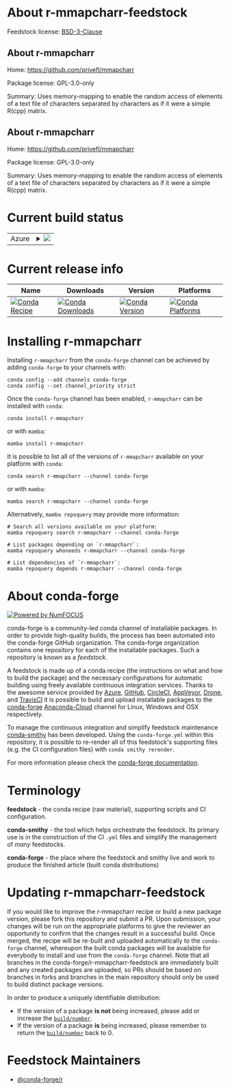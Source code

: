 About r-mmapcharr-feedstock
===========================

Feedstock license: [BSD-3-Clause](https://github.com/conda-forge/r-mmapcharr-feedstock/blob/main/LICENSE.txt)


About r-mmapcharr
-----------------

Home: https://github.com/privefl/mmapcharr

Package license: GPL-3.0-only

Summary: Uses memory-mapping to enable the random access of elements of a text file of characters separated by characters as if it were a simple R(cpp) matrix.

About r-mmapcharr
-----------------

Home: https://github.com/privefl/mmapcharr

Package license: GPL-3.0-only

Summary: Uses memory-mapping to enable the random access of elements of a text file of characters separated by characters as if it were a simple R(cpp) matrix.

Current build status
====================


<table>
    
  <tr>
    <td>Azure</td>
    <td>
      <details>
        <summary>
          <a href="https://dev.azure.com/conda-forge/feedstock-builds/_build/latest?definitionId=20567&branchName=main">
            <img src="https://dev.azure.com/conda-forge/feedstock-builds/_apis/build/status/r-mmapcharr-feedstock?branchName=main">
          </a>
        </summary>
        <table>
          <thead><tr><th>Variant</th><th>Status</th></tr></thead>
          <tbody><tr>
              <td>linux_64_r_base4.2</td>
              <td>
                <a href="https://dev.azure.com/conda-forge/feedstock-builds/_build/latest?definitionId=20567&branchName=main">
                  <img src="https://dev.azure.com/conda-forge/feedstock-builds/_apis/build/status/r-mmapcharr-feedstock?branchName=main&jobName=linux&configuration=linux%20linux_64_r_base4.2" alt="variant">
                </a>
              </td>
            </tr><tr>
              <td>linux_64_r_base4.3</td>
              <td>
                <a href="https://dev.azure.com/conda-forge/feedstock-builds/_build/latest?definitionId=20567&branchName=main">
                  <img src="https://dev.azure.com/conda-forge/feedstock-builds/_apis/build/status/r-mmapcharr-feedstock?branchName=main&jobName=linux&configuration=linux%20linux_64_r_base4.3" alt="variant">
                </a>
              </td>
            </tr><tr>
              <td>osx_64_r_base4.2</td>
              <td>
                <a href="https://dev.azure.com/conda-forge/feedstock-builds/_build/latest?definitionId=20567&branchName=main">
                  <img src="https://dev.azure.com/conda-forge/feedstock-builds/_apis/build/status/r-mmapcharr-feedstock?branchName=main&jobName=osx&configuration=osx%20osx_64_r_base4.2" alt="variant">
                </a>
              </td>
            </tr><tr>
              <td>osx_64_r_base4.3</td>
              <td>
                <a href="https://dev.azure.com/conda-forge/feedstock-builds/_build/latest?definitionId=20567&branchName=main">
                  <img src="https://dev.azure.com/conda-forge/feedstock-builds/_apis/build/status/r-mmapcharr-feedstock?branchName=main&jobName=osx&configuration=osx%20osx_64_r_base4.3" alt="variant">
                </a>
              </td>
            </tr><tr>
              <td>win_64</td>
              <td>
                <a href="https://dev.azure.com/conda-forge/feedstock-builds/_build/latest?definitionId=20567&branchName=main">
                  <img src="https://dev.azure.com/conda-forge/feedstock-builds/_apis/build/status/r-mmapcharr-feedstock?branchName=main&jobName=win&configuration=win%20win_64_" alt="variant">
                </a>
              </td>
            </tr>
          </tbody>
        </table>
      </details>
    </td>
  </tr>
</table>

Current release info
====================

| Name | Downloads | Version | Platforms |
| --- | --- | --- | --- |
| [![Conda Recipe](https://img.shields.io/badge/recipe-r--mmapcharr-green.svg)](https://anaconda.org/conda-forge/r-mmapcharr) | [![Conda Downloads](https://img.shields.io/conda/dn/conda-forge/r-mmapcharr.svg)](https://anaconda.org/conda-forge/r-mmapcharr) | [![Conda Version](https://img.shields.io/conda/vn/conda-forge/r-mmapcharr.svg)](https://anaconda.org/conda-forge/r-mmapcharr) | [![Conda Platforms](https://img.shields.io/conda/pn/conda-forge/r-mmapcharr.svg)](https://anaconda.org/conda-forge/r-mmapcharr) |

Installing r-mmapcharr
======================

Installing `r-mmapcharr` from the `conda-forge` channel can be achieved by adding `conda-forge` to your channels with:

```
conda config --add channels conda-forge
conda config --set channel_priority strict
```

Once the `conda-forge` channel has been enabled, `r-mmapcharr` can be installed with `conda`:

```
conda install r-mmapcharr
```

or with `mamba`:

```
mamba install r-mmapcharr
```

It is possible to list all of the versions of `r-mmapcharr` available on your platform with `conda`:

```
conda search r-mmapcharr --channel conda-forge
```

or with `mamba`:

```
mamba search r-mmapcharr --channel conda-forge
```

Alternatively, `mamba repoquery` may provide more information:

```
# Search all versions available on your platform:
mamba repoquery search r-mmapcharr --channel conda-forge

# List packages depending on `r-mmapcharr`:
mamba repoquery whoneeds r-mmapcharr --channel conda-forge

# List dependencies of `r-mmapcharr`:
mamba repoquery depends r-mmapcharr --channel conda-forge
```


About conda-forge
=================

[![Powered by
NumFOCUS](https://img.shields.io/badge/powered%20by-NumFOCUS-orange.svg?style=flat&colorA=E1523D&colorB=007D8A)](https://numfocus.org)

conda-forge is a community-led conda channel of installable packages.
In order to provide high-quality builds, the process has been automated into the
conda-forge GitHub organization. The conda-forge organization contains one repository
for each of the installable packages. Such a repository is known as a *feedstock*.

A feedstock is made up of a conda recipe (the instructions on what and how to build
the package) and the necessary configurations for automatic building using freely
available continuous integration services. Thanks to the awesome service provided by
[Azure](https://azure.microsoft.com/en-us/services/devops/), [GitHub](https://github.com/),
[CircleCI](https://circleci.com/), [AppVeyor](https://www.appveyor.com/),
[Drone](https://cloud.drone.io/welcome), and [TravisCI](https://travis-ci.com/)
it is possible to build and upload installable packages to the
[conda-forge](https://anaconda.org/conda-forge) [Anaconda-Cloud](https://anaconda.org/)
channel for Linux, Windows and OSX respectively.

To manage the continuous integration and simplify feedstock maintenance
[conda-smithy](https://github.com/conda-forge/conda-smithy) has been developed.
Using the ``conda-forge.yml`` within this repository, it is possible to re-render all of
this feedstock's supporting files (e.g. the CI configuration files) with ``conda smithy rerender``.

For more information please check the [conda-forge documentation](https://conda-forge.org/docs/).

Terminology
===========

**feedstock** - the conda recipe (raw material), supporting scripts and CI configuration.

**conda-smithy** - the tool which helps orchestrate the feedstock.
                   Its primary use is in the construction of the CI ``.yml`` files
                   and simplify the management of *many* feedstocks.

**conda-forge** - the place where the feedstock and smithy live and work to
                  produce the finished article (built conda distributions)


Updating r-mmapcharr-feedstock
==============================

If you would like to improve the r-mmapcharr recipe or build a new
package version, please fork this repository and submit a PR. Upon submission,
your changes will be run on the appropriate platforms to give the reviewer an
opportunity to confirm that the changes result in a successful build. Once
merged, the recipe will be re-built and uploaded automatically to the
`conda-forge` channel, whereupon the built conda packages will be available for
everybody to install and use from the `conda-forge` channel.
Note that all branches in the conda-forge/r-mmapcharr-feedstock are
immediately built and any created packages are uploaded, so PRs should be based
on branches in forks and branches in the main repository should only be used to
build distinct package versions.

In order to produce a uniquely identifiable distribution:
 * If the version of a package **is not** being increased, please add or increase
   the [``build/number``](https://docs.conda.io/projects/conda-build/en/latest/resources/define-metadata.html#build-number-and-string).
 * If the version of a package **is** being increased, please remember to return
   the [``build/number``](https://docs.conda.io/projects/conda-build/en/latest/resources/define-metadata.html#build-number-and-string)
   back to 0.

Feedstock Maintainers
=====================

* [@conda-forge/r](https://github.com/conda-forge/r/)

